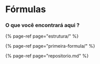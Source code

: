 # Fórmulas

### O que você encontrará aqui ?

{% page-ref page="estrutura/" %}

{% page-ref page="primeira-formula/" %}

{% page-ref page="repositorio.md" %}



